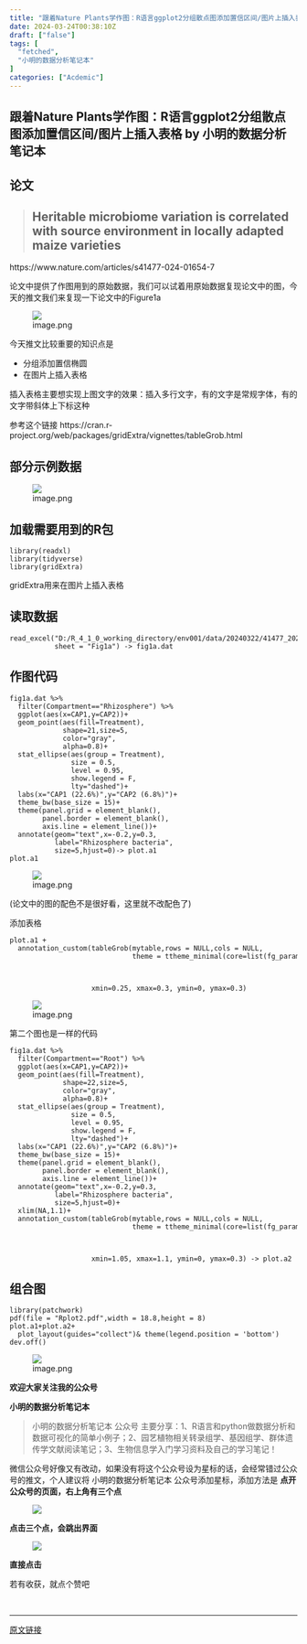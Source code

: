 ```yaml
---
title: "跟着Nature Plants学作图：R语言ggplot2分组散点图添加置信区间/图片上插入表格"
date: 2024-03-24T00:38:10Z
draft: ["false"]
tags: [
  "fetched",
  "小明的数据分析笔记本"
]
categories: ["Acdemic"]
---
```

跟着Nature Plants学作图：R语言ggplot2分组散点图添加置信区间/图片上插入表格 by 小明的数据分析笔记本
------
<div><section data-tool="mdnice编辑器" data-website="https://www.mdnice.com" data-mpa-powered-by="yiban.io"><h2 data-tool="mdnice编辑器"><span></span><span>论文</span><span></span><span> </span></h2><blockquote data-tool="mdnice编辑器"><span></span><h1><span></span><span>Heritable microbiome variation is correlated with source environment in locally adapted maize varieties</span><span></span></h1></blockquote><p data-tool="mdnice编辑器">https://www.nature.com/articles/s41477-024-01654-7</p><p data-tool="mdnice编辑器">论文中提供了作图用到的原始数据，我们可以试着用原始数据复现论文中的图，今天的推文我们来复现一下论文中的Figure1a</p><figure data-tool="mdnice编辑器"><img data-imgfileid="100013274" data-ratio="0.38644688644688646" data-src="https://mmbiz.qpic.cn/sz_mmbiz_png/t1wZDoUyFk5L32MF9BvIUR5O9XnFDO2QUSdqrs68icfKgZWShb05PoFWLEnRDHnlSqiacuQgZOQK4I5BkAAFcPAg/640?wx_fmt=png&amp;from=appmsg" data-type="png" data-w="1092" src="https://mmbiz.qpic.cn/sz_mmbiz_png/t1wZDoUyFk5L32MF9BvIUR5O9XnFDO2QUSdqrs68icfKgZWShb05PoFWLEnRDHnlSqiacuQgZOQK4I5BkAAFcPAg/640?wx_fmt=png&amp;from=appmsg"><figcaption>image.png</figcaption></figure><p data-tool="mdnice编辑器">今天推文比较重要的知识点是</p><ul data-tool="mdnice编辑器"><li><section>分组添加置信椭圆</section></li><li><section>在图片上插入表格</section></li></ul><p data-tool="mdnice编辑器">插入表格主要想实现上图文字的效果：插入多行文字，有的文字是常规字体，有的文字带斜体上下标这种</p><p data-tool="mdnice编辑器">参考这个链接 https://cran.r-project.org/web/packages/gridExtra/vignettes/tableGrob.html</p><h2 data-tool="mdnice编辑器"><span></span><span>部分示例数据</span><span></span><span> </span></h2><figure data-tool="mdnice编辑器"><img data-imgfileid="100013271" data-ratio="0.44664268585131894" data-src="https://mmbiz.qpic.cn/sz_mmbiz_png/t1wZDoUyFk5L32MF9BvIUR5O9XnFDO2QyRfYMMmMUcReiadCW3fjt2TeWiaE0lOXVY5L3wrOicibNDhichvGwmyYf1Q/640?wx_fmt=png&amp;from=appmsg" data-type="png" data-w="1668" src="https://mmbiz.qpic.cn/sz_mmbiz_png/t1wZDoUyFk5L32MF9BvIUR5O9XnFDO2QyRfYMMmMUcReiadCW3fjt2TeWiaE0lOXVY5L3wrOicibNDhichvGwmyYf1Q/640?wx_fmt=png&amp;from=appmsg"><figcaption>image.png</figcaption></figure><h2 data-tool="mdnice编辑器"><span></span><span>加载需要用到的R包</span><span></span><span> </span></h2><pre data-tool="mdnice编辑器"><span></span><code>library(readxl)<br>library(tidyverse)<br>library(gridExtra)<br></code></pre><p data-tool="mdnice编辑器">gridExtra用来在图片上插入表格</p><h2 data-tool="mdnice编辑器"><span></span><span>读取数据</span><span></span><span> </span></h2><pre data-tool="mdnice编辑器"><span></span><code>read_excel(<span>"D:/R_4_1_0_working_directory/env001/data/20240322/41477_2024_1654_MOESM4_ESM.xlsx"</span>,<br>           sheet = <span>"Fig1a"</span>) -&gt; fig1a.dat<br></code></pre><h2 data-tool="mdnice编辑器"><span></span><span>作图代码</span><span></span><span> </span></h2><pre data-tool="mdnice编辑器"><span></span><code>fig1a.dat %&gt;% <br>  filter(Compartment==<span>"Rhizosphere"</span>) %&gt;% <br>  ggplot(aes(x=CAP1,y=CAP2))+<br>  geom_point(aes(fill=Treatment),<br>             shape=21,size=5,<br>             color=<span>"gray"</span>,<br>             alpha=0.8)+<br>  stat_ellipse(aes(group = Treatment), <br>               size = 0.5, <br>               level = 0.95,<br>               show.legend = F,<br>               lty=<span>"dashed"</span>)+<br>  labs(x=<span>"CAP1 (22.6%)"</span>,y=<span>"CAP2 (6.8%)"</span>)+<br>  theme_bw(base_size = 15)+<br>  theme(panel.grid = element_blank(),<br>        panel.border = element_blank(),<br>        axis.line = element_line())+<br>  annotate(geom=<span>"text"</span>,x=-0.2,y=0.3,<br>           label=<span>"Rhizosphere bacteria"</span>,<br>           size=5,hjust=0)-&gt; plot.a1<br>plot.a1<br></code></pre><figure data-tool="mdnice编辑器"><img data-imgfileid="100013270" data-ratio="0.7879161528976573" data-src="https://mmbiz.qpic.cn/sz_mmbiz_png/t1wZDoUyFk5L32MF9BvIUR5O9XnFDO2QRmucN0p3ssSNICg8SmCMymQEM5RvsUNlg3cJLNicekViaib433Zufy4hg/640?wx_fmt=png&amp;from=appmsg" data-type="png" data-w="811" src="https://mmbiz.qpic.cn/sz_mmbiz_png/t1wZDoUyFk5L32MF9BvIUR5O9XnFDO2QRmucN0p3ssSNICg8SmCMymQEM5RvsUNlg3cJLNicekViaib433Zufy4hg/640?wx_fmt=png&amp;from=appmsg"><figcaption>image.png</figcaption></figure><p data-tool="mdnice编辑器">(论文中的图的配色不是很好看，这里就不改配色了)</p><p data-tool="mdnice编辑器">添加表格</p><pre data-tool="mdnice编辑器"><span></span><code>plot.a1 +<br>  annotation_custom(tableGrob(mytable,rows = NULL,cols = NULL,<br>                              theme = ttheme_minimal(core=list(fg_params=list(hjust=0,<br>                                                                              parse=TRUE,<br>                                                                              x=0,<br>                                                                              fontsize=15)))),<br>                    xmin=0.25, xmax=0.3, ymin=0, ymax=0.3)<br></code></pre><figure data-tool="mdnice编辑器"><img data-imgfileid="100013272" data-ratio="0.7504132231404959" data-src="https://mmbiz.qpic.cn/sz_mmbiz_png/t1wZDoUyFk5L32MF9BvIUR5O9XnFDO2QYdSdmRUQtIT8JtfYHLKTG5Eo51zeCOW1e1l0gqwTTzVL58A7WnGK5A/640?wx_fmt=png&amp;from=appmsg" data-type="png" data-w="1210" src="https://mmbiz.qpic.cn/sz_mmbiz_png/t1wZDoUyFk5L32MF9BvIUR5O9XnFDO2QYdSdmRUQtIT8JtfYHLKTG5Eo51zeCOW1e1l0gqwTTzVL58A7WnGK5A/640?wx_fmt=png&amp;from=appmsg"><figcaption>image.png</figcaption></figure><p data-tool="mdnice编辑器">第二个图也是一样的代码</p><pre data-tool="mdnice编辑器"><span></span><code>fig1a.dat %&gt;% <br>  filter(Compartment==<span>"Root"</span>) %&gt;% <br>  ggplot(aes(x=CAP1,y=CAP2))+<br>  geom_point(aes(fill=Treatment),<br>             shape=22,size=5,<br>             color=<span>"gray"</span>,<br>             alpha=0.8)+<br>  stat_ellipse(aes(group = Treatment), <br>               size = 0.5, <br>               level = 0.95,<br>               show.legend = F,<br>               lty=<span>"dashed"</span>)+<br>  labs(x=<span>"CAP1 (22.6%)"</span>,y=<span>"CAP2 (6.8%)"</span>)+<br>  theme_bw(base_size = 15)+<br>  theme(panel.grid = element_blank(),<br>        panel.border = element_blank(),<br>        axis.line = element_line())+<br>  annotate(geom=<span>"text"</span>,x=-0.2,y=0.3,<br>           label=<span>"Rhizosphere bacteria"</span>,<br>           size=5,hjust=0)+<br>  xlim(NA,1.1)+<br>  annotation_custom(tableGrob(mytable,rows = NULL,cols = NULL,<br>                              theme = ttheme_minimal(core=list(fg_params=list(hjust=0,<br>                                                                              parse=TRUE,<br>                                                                              x=0,<br>                                                                              fontsize=15)))),<br>                    xmin=1.05, xmax=1.1, ymin=0, ymax=0.3) -&gt; plot.a2<br></code></pre><h2 data-tool="mdnice编辑器"><span></span><span>组合图</span><span></span><span> </span></h2><pre data-tool="mdnice编辑器"><span></span><code>library(patchwork)<br>pdf(file = <span>"Rplot2.pdf"</span>,width = 18.8,height = 8)<br>plot.a1+plot.a2+<br>  plot_layout(guides=<span>"collect"</span>)&amp; theme(legend.position = <span>'bottom'</span>)<br>dev.off()<br></code></pre><figure data-tool="mdnice编辑器"><img data-imgfileid="100013273" data-ratio="0.42146017699115046" data-src="https://mmbiz.qpic.cn/sz_mmbiz_png/t1wZDoUyFk5L32MF9BvIUR5O9XnFDO2QoibtQH6vMU881lpUunX6cugD5C662EwNViaLjz276amhQMT2ib7K2D7DQ/640?wx_fmt=png&amp;from=appmsg" data-type="png" data-w="1808" src="https://mmbiz.qpic.cn/sz_mmbiz_png/t1wZDoUyFk5L32MF9BvIUR5O9XnFDO2QoibtQH6vMU881lpUunX6cugD5C662EwNViaLjz276amhQMT2ib7K2D7DQ/640?wx_fmt=png&amp;from=appmsg"><figcaption>image.png</figcaption></figure><p data-tool="mdnice编辑器"><strong>欢迎大家关注我的公众号</strong></p><p data-tool="mdnice编辑器"><strong>小明的数据分析笔记本</strong></p><section><mp-common-profile data-pluginname="mpprofile" data-id="MzI3NzQ3MTcxMg==" data-headimg="http://mmbiz.qpic.cn/mmbiz_png/t1wZDoUyFk5t1sOnM0iabvBhnfIj5YpyqrMib0E1MGCd9ibcYxaOPZd0GWhQBDvK2BPEwsicQxd6y5MHLfphnwHnow/0?wx_fmt=png" data-nickname="小明的数据分析笔记本" data-alias="" data-signature="分享R语言和python在生物信息领域做数据分析和数据可视化的简单小例子；偶尔会分享一些组学数据处理相关的内容" data-from="0" data-is_biz_ban="0"></mp-common-profile></section><p data-tool="mdnice编辑器"><strong></strong></p><blockquote data-tool="mdnice编辑器"><span></span><p>小明的数据分析笔记本 公众号 主要分享：1、R语言和python做数据分析和数据可视化的简单小例子；2、园艺植物相关转录组学、基因组学、群体遗传学文献阅读笔记；3、生物信息学入门学习资料及自己的学习笔记！</p></blockquote><p data-tool="mdnice编辑器">微信公众号好像又有改动，如果没有将这个公众号设为星标的话，会经常错过公众号的推文，个人建议将 小明的数据分析笔记本 公众号添加星标，添加方法是 <strong>点开公众号的页面，右上角有三个点</strong></p><figure data-tool="mdnice编辑器"><img data-imgfileid="100013279" data-ratio="0.9693333333333334" data-src="https://mmbiz.qpic.cn/sz_mmbiz_jpg/t1wZDoUyFk5L32MF9BvIUR5O9XnFDO2QNzF2oicSyU70UeRIvBZdibvicyqteuHJzrPLRNYpgkNL7vpicvLB9k3icZw/640?wx_fmt=other&amp;from=appmsg" data-type="other" data-w="750" src="https://mmbiz.qpic.cn/sz_mmbiz_jpg/t1wZDoUyFk5L32MF9BvIUR5O9XnFDO2QNzF2oicSyU70UeRIvBZdibvicyqteuHJzrPLRNYpgkNL7vpicvLB9k3icZw/640?wx_fmt=other&amp;from=appmsg"></figure><p data-tool="mdnice编辑器"><strong>点击三个点，会跳出界面</strong></p><figure data-tool="mdnice编辑器"><img data-imgfileid="100013278" data-ratio="2.120879120879121" data-src="https://mmbiz.qpic.cn/sz_mmbiz_jpg/t1wZDoUyFk5L32MF9BvIUR5O9XnFDO2QohADAbv6ox3Kbmnp2BP8H3GIusZQRycvIte4gcPe4QdpqgibN5rsKUw/640?wx_fmt=other&amp;from=appmsg" data-type="other" data-w="364" src="https://mmbiz.qpic.cn/sz_mmbiz_jpg/t1wZDoUyFk5L32MF9BvIUR5O9XnFDO2QohADAbv6ox3Kbmnp2BP8H3GIusZQRycvIte4gcPe4QdpqgibN5rsKUw/640?wx_fmt=other&amp;from=appmsg"></figure><p data-tool="mdnice编辑器"><strong>直接点击</strong></p><p data-tool="mdnice编辑器">若有收获，就点个赞吧</p></section><p><br></p><p><mp-style-type data-value="3"></mp-style-type></p></div>  
<hr>
<a href="https://mp.weixin.qq.com/s/zpvh3fNibxPxJ-xD5v4PSA",target="_blank" rel="noopener noreferrer">原文链接</a>
